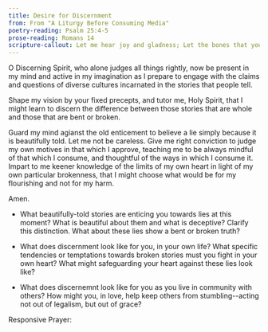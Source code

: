 ```yaml
---
title: Desire for Discernment
from: From "A Liturgy Before Consuming Media" 
poetry-reading: Psalm 25:4-5
prose-reading: Romans 14
scripture-callout: Let me hear joy and gladness; Let the bones that you have crushed rejoice. Turn your face away from my sins and blot out all my guilt. God, create a clean heart for me and renew a steadfast spirit within me. - Psalm 51:8-10
---
```


O Discerning Spirit, 
who alone judges all things rightly,
now be present in my mind and active 
in my imagination as I prepare to engage
with the claims and questions of diverse cultures
incarnated in the stories that people tell.

Shape my vision by your fixed precepts,
and tutor me, Holy Spirit, that I might learn
to discern the difference between those stories
that are whole and those that are bent or broken.

Guard my mind agianst the old enticement
to believe a lie simply because it is beautifully 
told. Let me not be careless. Give me right 
conviction to judge my own motives in that
which I approve, teaching me to be always
mindful of that which I consume, and
thoughtful of the ways in which I consume it.
Impart to me keener knowledge of the limits 
of my own heart in light of my own particular 
brokenness, that I might choose what would
be for my flourishing and not for my harm.

Amen.


- What beautifully-told stories are enticing you towards lies at this moment? What is beautiful about them and what is deceptive? Clarify this distinction. What about these lies show a bent or broken truth? 


- What does discernment look like for you, in your own life? What specific tendencies or temptations towards broken stories must you fight in your own heart? What might safeguarding your heart against these lies look like? 


- What does discernemnt look like for you as you live in community with others? How might you, in love, help keep others from stumbling--acting not out of legalism, but out of grace? 


Responsive Prayer: 